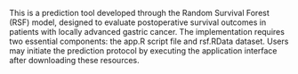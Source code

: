 This is a prediction tool developed through the Random Survival Forest (RSF) model, designed to evaluate postoperative survival outcomes in patients with locally advanced gastric cancer.
The implementation requires two essential components: the app.R script file and rsf.RData dataset. 
Users may initiate the prediction protocol by executing the application interface after downloading these resources. 
